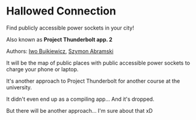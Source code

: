 # Hallowed Connection
Find publicly accessible power sockets in your city!

Also known as **Project Thunderbolt app. 2**

Authors: [Iwo Bujkiewicz][Github Outfrost], [Szymon Abramski][Github Quanterro]

It will be the map of public places with public accessible power sockets to charge your phone or laptop.

It's another approach to Project Thunderbolt for another course at the university.

It didn't even end up as a compiling app... And it's dropped.

But there will be another approach... I'm sure about that xD

[Github Outfrost]: https://github.com/outfrost/
[Github Quanterro]: https://github.com/Quanterro/
